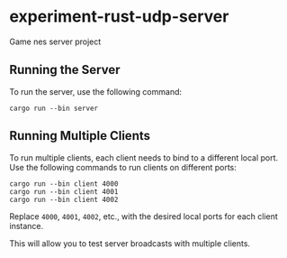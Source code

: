 # experiment-rust-udp-server
Game nes server project

## Running the Server
To run the server, use the following command:

```
cargo run --bin server
```

## Running Multiple Clients
To run multiple clients, each client needs to bind to a different local port. Use the following commands to run clients on different ports:

```
cargo run --bin client 4000
cargo run --bin client 4001
cargo run --bin client 4002
```
Replace `4000`, `4001`, `4002`, etc., with the desired local ports for each client instance.

This will allow you to test server broadcasts with multiple clients.
